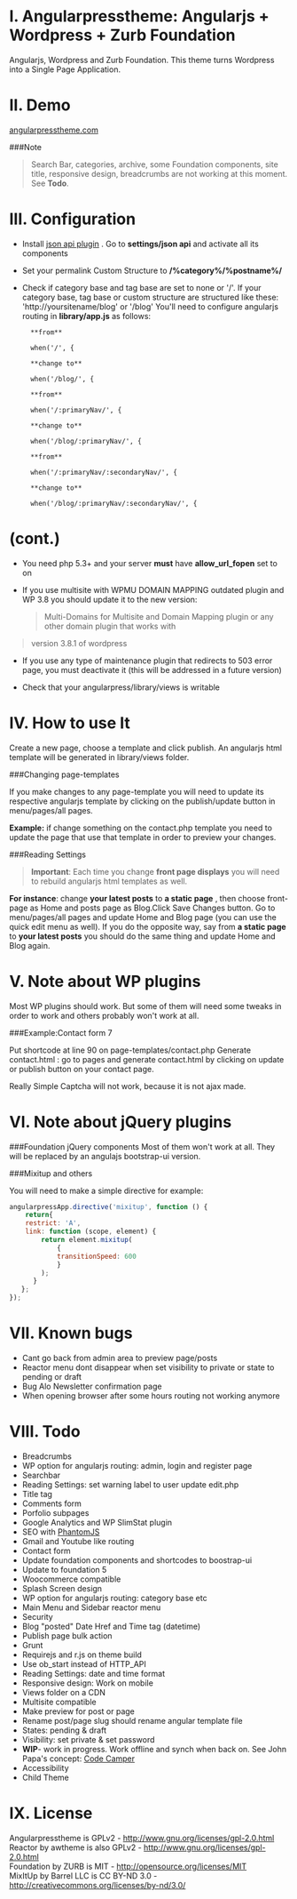 I. Angularpresstheme: Angularjs + Wordpress + Zurb Foundation
=============================================================

Angularjs, Wordpress and Zurb Foundation. This theme turns Wordpress into a Single Page Application.

II. Demo
========

[angularpresstheme.com](http://angularpresstheme.com/)

###Note

>Search Bar, categories, archive, some Foundation components, site title, responsive design,
>breadcrumbs are not working at this moment. See **Todo**.


III. Configuration
==================

* Install [json api plugin](http://wordpress.org/plugins/json-api/) . Go to **settings/json
api** and activate all its components
* Set your permalink Custom Structure  to **/%category%/%postname%/**
* Check if category base and tag base are set to none or '/'. If your category base,
tag base or custom structure are structured like these:
        'http://yoursitename/blog' or '/blog'
   You'll need to configure angularjs routing in **library/app.js** as follows:

		**from**

		when('/', {

		**change to**

		when('/blog/', {

		**from**

		when('/:primaryNav/', {

		**change to**

		when('/blog/:primaryNav/', {

		**from**

		when('/:primaryNav/:secondaryNav/', {

		**change to**

		when('/blog/:primaryNav/:secondaryNav/', {



(cont.)
=========================
* You need php 5.3+ and your server **must** have **allow_url_fopen** set to on

* If you use multisite with WPMU DOMAIN MAPPING outdated plugin and WP 3.8 you should update it
 to the new version:

	>Multi-Domains for Multisite and Domain Mapping plugin or any other domain plugin that works with
> version 3.8.1 of wordpress

* If you use any type of maintenance plugin that redirects to 503 error page, you must deactivate it (this will be addressed in a future version)

* Check that your  angularpress/library/views is writable

IV. How to use It
================

Create a new page, choose a template and click publish. An angularjs html template will be
generated in library/views folder.

###Changing page-templates

If you make changes to any page-template you will need to update its respective angularjs
template by clicking on the publish/update button in menu/pages/all pages.

**Example:** if change something on the contact.php template you need to update the page that use
that template in order to preview your changes.

###Reading Settings

>**Important**: Each time you change **front page displays** you will need to rebuild angularjs
>html templates as well.

**For instance**: change  **your latest posts** to **a static page** ,
then choose front-page as Home and posts page as Blog.Click Save Changes button. Go to
menu/pages/all pages and update Home and Blog page (you can use the quick edit menu as well).
If you do the opposite way, say from **a static page** to **your latest posts** you should do
the same thing and update Home and Blog again.


V. Note about WP plugins
=========================

Most WP plugins should work. But some of them will need some tweaks in order to work and others
probably won't work at all.

###Example:Contact form 7

Put shortcode at line 90 on page-templates/contact.php
Generate contact.html : go to pages and generate contact.html by clicking on update or publish
button on your contact page.

Really Simple Captcha will not work, because it is not ajax made.

VI. Note about jQuery plugins
==============================

###Foundation jQuery components
 Most of them won't work at all. They will be replaced by an angulajs bootstrap-ui version.

###Mixitup and others

 You will need to make a simple directive for example:

```javascript
angularpressApp.directive('mixitup', function () {
	return{
	restrict: 'A',
	link: function (scope, element) {
		return element.mixitup(
			{
			transitionSpeed: 600
			}
		);
	  }
   };
});
```



VII. Known bugs
================

* Cant go back from admin area to preview page/posts
* Reactor menu dont disappear when set visibility to private or state to pending or draft
* Bug Alo Newsletter confirmation page
* When opening browser after some hours routing not working anymore

VIII. Todo
==========

* Breadcrumbs
* WP option for angularjs routing: admin, login and register page
* Searchbar
* Reading Settings: set warning label to user update edit.php
* Title tag
* Comments form
* Porfolio subpages
* Google Analytics and WP SlimStat plugin
* SEO with [PhantomJS](http://www.yearofmoo.com/2012/11/angularjs-and-seo.html)
* Gmail and Youtube like routing
* Contact form
* Update foundation components and shortcodes to boostrap-ui
* Update to foundation 5
* Woocommerce compatible
* Splash Screen design
* WP option for angularjs routing: category base etc
* Main Menu and Sidebar reactor menu
* Security
* Blog "posted" Date Href and Time tag (datetime)
* Publish page bulk action
* Grunt
* Requirejs and r.js on theme build
* Use ob_start instead of HTTP_API
* Reading Settings: date and time format
* Responsive design: Work on mobile
* Views folder on a CDN
* Multisite compatible
* Make preview for post or page
* Rename post/page slug should rename angular template file
* States: pending & draft
* Visibility: set private & set password
* **WIP**- work in progress. Work offline and synch when back on. See John Papa's concept: [Code Camper](http://cc-ng-z.azurewebsites.net/#/sessions)
* Accessibility
* Child Theme


IX. License
===========

Angularpresstheme is GPLv2  - http://www.gnu.org/licenses/gpl-2.0.html<br/>
Reactor by awtheme is also GPLv2  - http://www.gnu.org/licenses/gpl-2.0.html<br/>
Foundation by ZURB is MIT - http://opensource.org/licenses/MIT<br/>
MixItUp by Barrel LLC is CC BY-ND 3.0 - http://creativecommons.org/licenses/by-nd/3.0/<br/>



